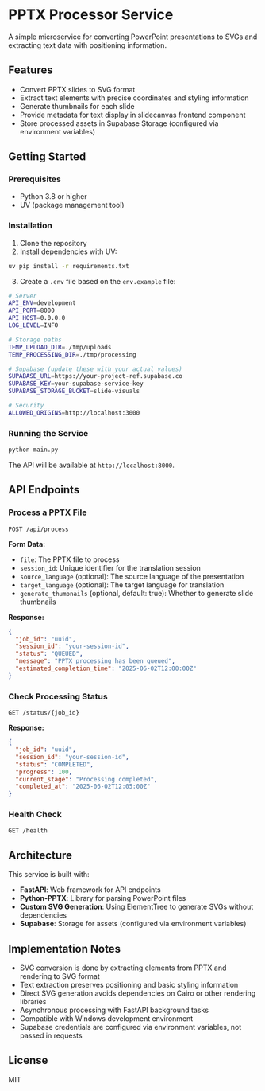 # PPTX Processor Service

A simple microservice for converting PowerPoint presentations to SVGs and extracting text data with positioning information.

## Features

- Convert PPTX slides to SVG format
- Extract text elements with precise coordinates and styling information
- Generate thumbnails for each slide
- Provide metadata for text display in slidecanvas frontend component
- Store processed assets in Supabase Storage (configured via environment variables)

## Getting Started

### Prerequisites

- Python 3.8 or higher
- UV (package management tool)

### Installation

1. Clone the repository
2. Install dependencies with UV:

```bash
uv pip install -r requirements.txt
```

3. Create a `.env` file based on the `env.example` file:

```bash
# Server
API_ENV=development
API_PORT=8000
API_HOST=0.0.0.0
LOG_LEVEL=INFO

# Storage paths
TEMP_UPLOAD_DIR=./tmp/uploads
TEMP_PROCESSING_DIR=./tmp/processing

# Supabase (update these with your actual values)
SUPABASE_URL=https://your-project-ref.supabase.co
SUPABASE_KEY=your-supabase-service-key
SUPABASE_STORAGE_BUCKET=slide-visuals

# Security
ALLOWED_ORIGINS=http://localhost:3000
```

### Running the Service

```bash
python main.py
```

The API will be available at `http://localhost:8000`.

## API Endpoints

### Process a PPTX File

```
POST /api/process
```

**Form Data:**
- `file`: The PPTX file to process
- `session_id`: Unique identifier for the translation session
- `source_language` (optional): The source language of the presentation
- `target_language` (optional): The target language for translation
- `generate_thumbnails` (optional, default: true): Whether to generate slide thumbnails

**Response:**
```json
{
  "job_id": "uuid",
  "session_id": "your-session-id",
  "status": "QUEUED",
  "message": "PPTX processing has been queued",
  "estimated_completion_time": "2025-06-02T12:00:00Z"
}
```

### Check Processing Status

```
GET /status/{job_id}
```

**Response:**
```json
{
  "job_id": "uuid",
  "session_id": "your-session-id",
  "status": "COMPLETED",
  "progress": 100,
  "current_stage": "Processing completed",
  "completed_at": "2025-06-02T12:05:00Z"
}
```

### Health Check

```
GET /health
```

## Architecture

This service is built with:

- **FastAPI**: Web framework for API endpoints
- **Python-PPTX**: Library for parsing PowerPoint files
- **Custom SVG Generation**: Using ElementTree to generate SVGs without dependencies
- **Supabase**: Storage for assets (configured via environment variables)

## Implementation Notes

- SVG conversion is done by extracting elements from PPTX and rendering to SVG format
- Text extraction preserves positioning and basic styling information
- Direct SVG generation avoids dependencies on Cairo or other rendering libraries
- Asynchronous processing with FastAPI background tasks
- Compatible with Windows development environment
- Supabase credentials are configured via environment variables, not passed in requests

## License

MIT 